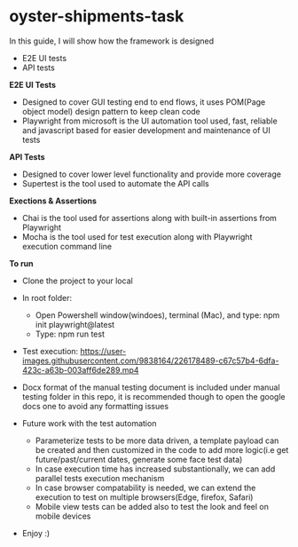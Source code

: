 # oyster-shipments-task
In this guide, I will show how the framework is designed
- E2E UI tests
- API tests

**E2E UI Tests**
- Designed to cover GUI testing end to end flows, it uses POM(Page object model) design pattern to keep clean code
- Playwright from microsoft is the UI automation tool used, fast, reliable and javascript based for easier development and maintenance of UI tests

**API Tests**
- Designed to cover lower level functionality and provide more coverage
- Supertest is the tool used to automate the API calls

**Exections & Assertions**
- Chai is the tool used for assertions along with built-in assertions from Playwright
- Mocha is the tool used for test execution along with Playwright execution command line

**To run**
- Clone the project to your local
- In root folder:
  - Open Powershell window(windoes), terminal (Mac), and type: npm init playwright@latest
  - Type: npm run test
- Test execution: https://user-images.githubusercontent.com/9838164/226178489-c67c57b4-6dfa-423c-a63b-003aff6de289.mp4
- Docx format of the manual testing document is included under manual testing folder in this repo, it is recommended though to open the google docs one to avoid any formatting issues
- Future work with the test automation
  - Parameterize tests to be more data driven, a template payload can be created and then customized in the code to add more logic(i.e get future/past/current dates, generate some face test data)
  - In case execution time has increased substantionally, we can add parallel tests execution mechanism
  - In case browser compatability is needed, we can extend the execution to test on multiple browsers(Edge, firefox, Safari) 
  - Mobile view tests can be added also to test the look and feel on mobile devices
  
- Enjoy :)

